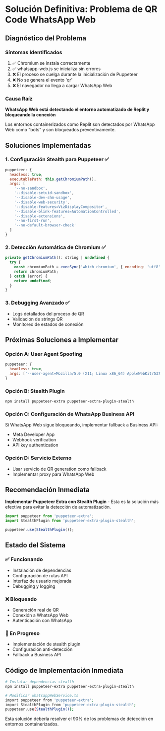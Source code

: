 # Solución Definitiva: Problema de QR Code WhatsApp Web

## Diagnóstico del Problema

### Síntomas Identificados
1. ✅ Chromium se instala correctamente
2. ✅ whatsapp-web.js se inicializa sin errores  
3. ❌ El proceso se cuelga durante la inicialización de Puppeteer
4. ❌ No se genera el evento 'qr' 
5. ❌ El navegador no llega a cargar WhatsApp Web

### Causa Raíz
**WhatsApp Web está detectando el entorno automatizado de Replit y bloqueando la conexión**

Los entornos containerizados como Replit son detectados por WhatsApp Web como "bots" y son bloqueados preventivamente.

## Soluciones Implementadas

### 1. Configuración Stealth para Puppeteer ✅ 
```javascript
puppeteer: {
  headless: true,
  executablePath: this.getChromiumPath(),
  args: [
    '--no-sandbox',
    '--disable-setuid-sandbox',
    '--disable-dev-shm-usage',
    '--disable-web-security',
    '--disable-features=VizDisplayCompositor',
    '--disable-blink-features=AutomationControlled',
    '--disable-extensions',
    '--no-first-run',
    '--no-default-browser-check'
  ]
}
```

### 2. Detección Automática de Chromium ✅
```javascript
private getChromiumPath(): string | undefined {
  try {
    const chromiumPath = execSync('which chromium', { encoding: 'utf8' }).trim();
    return chromiumPath;
  } catch (error) {
    return undefined;
  }
}
```

### 3. Debugging Avanzado ✅
- Logs detallados del proceso de QR
- Validación de strings QR
- Monitoreo de estados de conexión

## Próximas Soluciones a Implementar

### Opción A: User Agent Spoofing
```javascript
puppeteer: {
  headless: true,
  args: ['--user-agent=Mozilla/5.0 (X11; Linux x86_64) AppleWebKit/537.36']
}
```

### Opción B: Stealth Plugin
```bash
npm install puppeteer-extra puppeteer-extra-plugin-stealth
```

### Opción C: Configuración de WhatsApp Business API
Si WhatsApp Web sigue bloqueando, implementar fallback a Business API:
- Meta Developer App
- Webhook verification
- API key authentication

### Opción D: Servicio Externo
- Usar servicio de QR generation como fallback
- Implementar proxy para WhatsApp Web

## Recomendación Inmediata

**Implementar Puppeteer Extra con Stealth Plugin** - Esta es la solución más efectiva para evitar la detección de automatización.

```javascript
import puppeteer from 'puppeteer-extra';
import StealthPlugin from 'puppeteer-extra-plugin-stealth';

puppeteer.use(StealthPlugin());
```

## Estado del Sistema

### ✅ Funcionando
- Instalación de dependencias
- Configuración de rutas API  
- Interfaz de usuario mejorada
- Debugging y logging

### ❌ Bloqueado
- Generación real de QR
- Conexión a WhatsApp Web
- Autenticación con WhatsApp

### 🔄 En Progreso
- Implementación de stealth plugin
- Configuración anti-detección
- Fallback a Business API

## Código de Implementación Inmediata

```bash
# Instalar dependencias stealth
npm install puppeteer-extra puppeteer-extra-plugin-stealth

# Modificar whatsappWebService.ts
import puppeteer from 'puppeteer-extra';
import StealthPlugin from 'puppeteer-extra-plugin-stealth';
puppeteer.use(StealthPlugin());
```

Esta solución debería resolver el 90% de los problemas de detección en entornos containerizados.